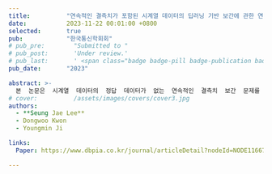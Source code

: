 ```yaml
---
title:          "연속적인 결측치가 포함된 시계열 데이터의 딥러닝 기반 보간에 관한 연구"
date:           2023-11-22 00:01:00 +0800
selected:       true
pub:            "한국통신학회회"
# pub_pre:        "Submitted to "
# pub_post:       'Under review.'
# pub_last:       ' <span class="badge badge-pill badge-publication badge-success">Spotlight</span>'
pub_date:       "2023"

abstract: >-
  본  논문은  시계열  데이터의  정답  데이터가  없는  연속적인  결측치  보간  문제를  딥러닝  방법론,  즉  AutoEncoder, Generative  Adversarial  Nets(GAN),  Deep  Convolution  Generative  Adversarial  Nets(DCGAN)을  사용하여  해결하려 하였다.  실험에서는  각  모델이  원본  데이터의  통계적  특성을  최대한  보존하는  방식으로  결측치를  보간하도록  학습되었다.  성능은  원본  데이터와  보간된  데이터사이의  분포  및  통계량  정성  평가를  바탕으로  판단하였다.  결과적으로  Auto Encoder  모델이  우수한  성능을  보여주었으며,  이는  연속적인  결측치  처리에  대한  효과적인  해결  방안을  제시한다.
# cover:          /assets/images/covers/cover3.jpg
authors:
  - **Seung Jae Lee**
  - Dongwoo Kwon
  - Youngmin Ji

links:
  Paper: https://www.dbpia.co.kr/journal/articleDetail?nodeId=NODE11667507

---
```

